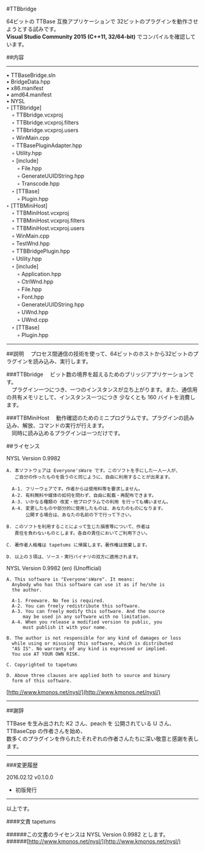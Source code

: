 #TTBbridge

64ビットの TTBase 互換アプリケーションで 32ビットのプラグインを動作させようとする試みです。  
**Visual Studio Community 2015 (C++11, 32/64-bit)** でコンパイルを確認しています。

##内容

---

• TTBaseBridge.sln  
• BridgeData.hpp  
• x86.manifest  
• amd64.manifest  
• NYSL  
‣ [TTBbridge]  
　◦ TTBbridge.vcxproj  
　◦ TTBbridge.vcxproj.filters  
　◦ TTBbridge.vcxproj.users  
　◦ WinMain.cpp  
　◦ TTBasePluginAdapter.hpp  
　◦ Utility.hpp  
　‣ [include]  
　　◦ File.hpp  
　　◦ GenerateUUIDString.hpp  
　　◦ Transcode.hpp  
　‣ [TTBase]  
　　◦ Plugin.hpp  
‣ [TTBMiniHost]  
　◦ TTBMiniHost.vcxproj  
　◦ TTBMiniHost.vcxproj.filters  
　◦ TTBMiniHost.vcxproj.users  
　◦ WinMain.cpp  
　◦ TestWnd.hpp  
　◦ TTBBridgePlugin.hpp  
　◦ Utility.hpp  
　‣ [include]  
　　◦ Application.hpp  
　　◦ CtrlWnd.hpp  
　　◦ File.hpp  
　　◦ Font.hpp  
　　◦ GenerateUUIDString.hpp  
　　◦ UWnd.hpp  
　　◦ UWnd.cpp  
　‣ [TTBase]  
　　◦ Plugin.hpp  

---

##説明
　プロセス間通信の技術を使って、64ビットのホストから32ビットのプラグインを読み込み、実行します。  

###TTBbridge
　ビット数の境界を超えるためのブリッジアプリケーションです。  
　プラグイン一つにつき、一つのインスタンスが立ち上がります。また、通信用の共有メモリとして、インスタンス一つにつき 少なくとも 160 バイトを消費します。  

###TTBMiniHost
　動作確認のためのミニプログラムです。プラグインの読み込み、解放、コマンドの実行が行えます。  
　同時に読み込めるプラグインは一つだけです。

##ライセンス

NYSL Version 0.9982
```
A. 本ソフトウェアは Everyone'sWare です。このソフトを手にした一人一人が、
   ご自分の作ったものを扱うのと同じように、自由に利用することが出来ます。

  A-1. フリーウェアです。作者からは使用料等を要求しません。
  A-2. 有料無料や媒体の如何を問わず、自由に転載・再配布できます。
  A-3. いかなる種類の 改変・他プログラムでの利用 を行っても構いません。
  A-4. 変更したものや部分的に使用したものは、あなたのものになります。
       公開する場合は、あなたの名前の下で行って下さい。

B. このソフトを利用することによって生じた損害等について、作者は
   責任を負わないものとします。各自の責任においてご利用下さい。

C. 著作者人格権は tapetums に帰属します。著作権は放棄します。

D. 以上の３項は、ソース・実行バイナリの双方に適用されます。
```

NYSL Version 0.9982 (en) (Unofficial)
```
A. This software is "Everyone'sWare". It means:
  Anybody who has this software can use it as if he/she is
  the author.

  A-1. Freeware. No fee is required.
  A-2. You can freely redistribute this software.
  A-3. You can freely modify this software. And the source
      may be used in any software with no limitation.
  A-4. When you release a modified version to public, you
      must publish it with your name.

B. The author is not responsible for any kind of damages or loss
  while using or misusing this software, which is distributed
  "AS IS". No warranty of any kind is expressed or implied.
  You use AT YOUR OWN RISK.

C. Copyrighted to tapetums

D. Above three clauses are applied both to source and binary
  form of this software.
```

[http://www.kmonos.net/nysl/](http://www.kmonos.net/nysl/)

---

##謝辞

TTBase を生み出された K2 さん、peach を 公開されている U さん、TTBaseCpp の作者さんを始め、  
数多くのプラグインを作られたそれぞれの作者さんたちに深い敬意と感謝を表します。

---

###変更履歴

2016.02.12  v0.1.0.0
- 初版発行

---

以上です。

####文責
tapetums

######この文書のライセンスは NYSL Version 0.9982 とします。  
######[http://www.kmonos.net/nysl/](http://www.kmonos.net/nysl/)
